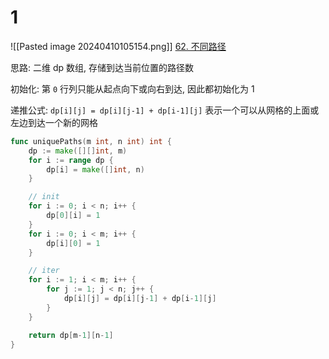 # 1
![[Pasted image 20240410105154.png]]
[62. 不同路径](https://leetcode.cn/problems/unique-paths/)

思路: 
二维 dp 数组, 存储到达当前位置的路径数

初始化: 第 `0` 行列只能从起点向下或向右到达, 因此都初始化为 1

递推公式:
`dp[i][j] = dp[i][j-1] + dp[i-1][j]`
表示一个可以从网格的上面或左边到达一个新的网格

```go
func uniquePaths(m int, n int) int {
	dp := make([][]int, m)
	for i := range dp {
		dp[i] = make([]int, n)
	}

	// init
	for i := 0; i < n; i++ {
		dp[0][i] = 1
	}
	for i := 0; i < m; i++ {
		dp[i][0] = 1
	}

	// iter
	for i := 1; i < m; i++ {
		for j := 1; j < n; j++ {
			dp[i][j] = dp[i][j-1] + dp[i-1][j]
		}
	}

	return dp[m-1][n-1]
}
```
